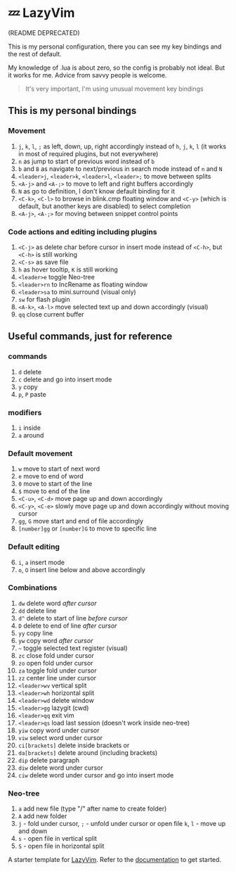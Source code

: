 # 💤 LazyVim

(README DEPRECATED)

This is my personal configuration, there you can see my key bindings and the rest of default.

My knowledge of .lua is about zero, so the config is probably not ideal. But it works for me.
Advice from savvy people is welcome.

> It's very important, I'm using unusual movement key bindings

## This is my personal bindings

### Movement

1. `j`, `k`, `l`, `;` as left, down, up, right accordingly instead of `h`, `j`, `k`, `l` (it works in most of required plugins, but not everywhere)
2. `n` as jump to start of previous word instead of `b`
3. `b` and `B` as navigate to next/previous in search mode instead of `n` and `N`
4. `<leader>j`, `<leader>k`, `<leader>l`, `<leader>;` to move between splits
5. `<A-j>` and `<A-;>` to move to left and right buffers accordingly
6. `N` as go to definition, I don't know default binding for it
7. `<C-k>`, `<C-l>` to browse in blink.cmp floating window and `<C-y>` (which is default, but another keys are disabled) to select completion
8. `<A-j>`, `<A-;>` for moving between snippet control points

### Code actions and editing including plugins

1. `<C-j>` as delete char before cursor in insert mode instead of `<C-h>`, but `<C-h>` is still working
2. `<C-s>` as save file
3. `h` as hover tooltip, `K` is still working
4. `<leader>e` toggle Neo-tree
5. `<leader>rn` to IncRename as floating window
6. `<leader>sa` to mini.surround (visual only)
7. `sw` for flash plugin
8. `<A-k>`, `<A-l>` move selected text up and down accordingly (visual)
9. `qq` close current buffer

## Useful commands, just for reference

### commands

1. `d` delete
2. `c` delete and go into insert mode
3. `y` copy
4. `p`, `P` paste

### modifiers

1. `i` inside
2. `a` around

### Default movement

1. `w` move to start of next word
2. `e` move to end of word
3. `0` move to start of the line
4. `$` move to end of the line
5. `<C-u>`, `<C-d>` move page up and down accordingly
6. `<C-y>`, `<C-e>` slowly move page up and down accordingly without moving cursor
7. `gg`, `G` move start and end of file accordingly
8. `[number]gg` or `[number]G` to move to specific line

### Default editing

6. `i`, `a` insert mode
7. `o`, `O` insert line below and above accordingly

### Combinations

1. `dw` delete word _after cursor_
2. `dd` delete line
3. `d^` delete to start of line _before cursor_
4. `D` delete to end of line _after cursor_
5. `yy` copy line
6. `yw` copy word _after cursor_
7. `~` toggle selected text register (visual)
8. `zc` close fold under cursor
9. `zo` open fold under cursor
10. `za` toggle fold under cursor
11. `zz` center line under cursor
12. `<leader>wv` vertical split
13. `<leader>wh` horizontal split
14. `<leader>wd` delete window
15. `<leader>gg` lazygit (cwd)
16. `<leader>qq` exit vim
17. `<leader>qs` load last session (doesn't work inside neo-tree)
18. `yiw` copy word under cursor
19. `viw` select word under cursor
20. `ci[brackets]` delete inside brackets or
21. `da[brackets]` delete around (including brackets)
22. `dip` delete paragraph
23. `diw` delete word under cursor
24. `ciw` delete word under cursor and go into insert mode

### Neo-tree

1. `a` add new file (type "/" after name to create folder)
2. `A` add new folder
3. `j` - fold under cursor,
   `;` - unfold under cursor or open file
   `k`, `l` - move up and down
4. `s` - open file in vertical split
5. `S` - open file in horizontal split

A starter template for [LazyVim](https://github.com/LazyVim/LazyVim).
Refer to the [documentation](https://lazyvim.github.io/installation) to get started.
